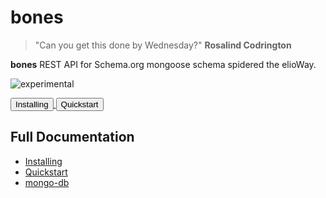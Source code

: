 # bones

> "Can you get this done by Wednesday?" **Rosalind Codrington**

**bones** REST API for Schema.org mongoose schema spidered the elioWay.

![experimental](https://elioway.gitlab.io/static/experimental.png "experimental")

<div><a href="installing.html">
  <button>Installing</button>
</a>
    <a href="quickstart.html">
  <button>Quickstart</button>
</a></div>

## Full Documentation

- [Installing](installing.html)
- [Quickstart](quickstart.html)
- [mongo-db](mongo-db.html)
